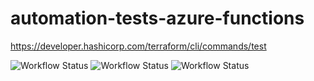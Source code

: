 # automation-tests-azure-functions

https://developer.hashicorp.com/terraform/cli/commands/test

![Workflow Status](https://github.com/markti/automation-tests-azure-functions/actions/workflows/terraform-test-az-fn-flex-baseline.yaml/badge.svg)
![Workflow Status](https://github.com/markti/automation-tests-azure-functions/actions/workflows/terraform-test-az-fn-flex-mi-system.yaml/badge.svg)
![Workflow Status](https://github.com/markti/automation-tests-azure-functions/actions/workflows/terraform-test-az-fn-flex-mi-user.yaml/badge.svg)
